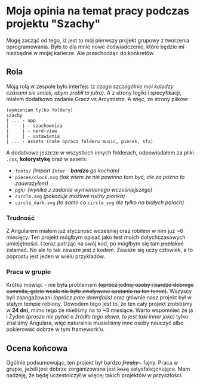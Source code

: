 # Moja opinia na temat pracy podczas projektu "Szachy"

Mogę zacząć od tego, iż jest to mój pierwszy projekt grupowy z tworzenia oprogramowania. Było to dla mnie nowe doświadczenie, które będzie mi niezbędne w mojej karierze.
Ale przechodząc do konkretów.

## Rola

Moją rolą w zespole było interfejs *(z czego szczególnie moi koledzy czasami sie smiali, abym zrobił to jutro)*. A z strony logiki i specyfikacji, miałem dodatkowo zadanie Gracz vs Arcymistrz.
A więc, ze strony plików:
```plaintext
(wymieniam tylko foldery)
szachy
| ... - app
|     | - szachownica
|     | - nerd-view
|     | - ustawienia
| ... - assets (całe oprócz folderu music, pieces, sfx)
```
A dodatkowo jeszcze w wszystkich innych folderach, odpowiadałem za pliki `.css`, **kolorystykę** oraz w assets:
- `fonts/` *(import `Inter` - **bardzo** go kocham)*
- `pieces/clock.svg` *(tak wiem że nie powinno tam być, ale za póżno to zauważyłem)*
- `pgn/` *(wynika z zadania wymienionego wcześniejszego)*
- `circle.svg` *(pokazuje możliwe ruchy pionka)*
- `circle_dark.svg` *(to samo co `circle_svg` ale tylko na białych polach)*

### Trudność

Z Angularem miałem już styczność wcześniej oraz robiłem w nim już ~6 miesięcy. Ten projekt mógłbym opisać jako test moich dotychczasowych umiejętności.
I teraz patrząc na swój kod, po mógłbym się tam ~~popłakać~~ załamać. No ale to tak zawsze jest z kodem. Zawsze się uczy człowiek, a to poprostu jest jeden w wielu przykładów.

### Praca w grupie

Krótko mówiąc - nie była problemem ~~(oprócz jednej osoby i bardzo dobrego commita, gdzie wcale nie było zwoływane spotanie na ten temat)~~. Wszyscy byli zaangażowani *(oprócz pare downfalls)* oraz głównie nasz projekt był w stałym tempie robiony.
Dowodem tego jest to, że ten cały projekt zrobiliśmy w **24 dni**, mimo tego że mieliśmy na to ~3 miesiące.
Warto wspomnieć że ja i Żydon *(prosze nie pytać o  źródło tego słowa, to jest taki inner joke)* tylko znaliśmy Angulara, więc naturalnie musieliśmy inne osoby nauczyć albo pokierować dobrze w tym framework'u.

## Ocena końcowa

Ogólnie podsumowując, ten projekt był bardzo ~~*freaky*~~~ fajny. Praca w grupie, jeżeli jest dobrze zorganizowana jest ~~kozą~~ satysfakcjonująca.
Mam nadzeję, że będę uczestniczył w więcej takich projektów w przyszłości.
